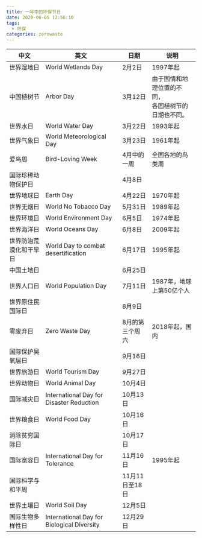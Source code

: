 ```yaml
---
title: 一年中的环保节日
date: 2020-06-05 12:56:10
tags: 
  - 环保
categories: zerowaste
---
```




| 中文                   | 英文                                       | 日期            | 说明                                                    |
| ---------------------- | ------------------------------------------ | --------------- | ------------------------------------------------------- |
| 世界湿地日             | World Wetlands Day                         | 2月2日          | 1997年起                                                |
| 中国植树节             | Arbor Day                                  | 3月12日         | 由于国情和地理位置的不同，<br/>各国植树节的日期也不同。 |
| 世界水日               | World Water Day                            | 3月22日         | 1993年起                                                |
| 世界气象日             | World Meteorological Day                   | 3月23日         | 1961年起                                                |
| 爱鸟周                 | Bird-Loving Week                           | 4月中的一周     | 全国各地的鸟类周                                        |
| 国际珍稀动物保护日     |                                            | 4月8日          |                                                         |
| 世界地球日             | Earth Day                                  | 4月22日         | 1970年起                                                |
| 世界无烟日             | World No Tobacco Day                       | 5月31日         | 1989年起                                                |
| 世界环境日             | World Environment Day                      | 6月5日          | 1974年起                                                |
| 世界海洋日             | World Oceans Day                           | 6月8日          | 2009年起                                                |
| 世界防治荒漠化和干旱日 | World Day to combat desertification        | 6月17日         | 1995年起                                                |
| 中国土地日             |                                            | 6月25日         |                                                         |
| 世界人口日             | World Population Day                       | 7月11日         | 1987年，地球上第50亿个人                                |
| 世界原住民国际日       |                                            | 8月9日          |                                                         |
| 零废弃日               | Zero Waste Day                             | 8月的第三个周六 | 2018年起，国内                                          |
| 国际保护臭氧层日       |                                            | 9月16日         |                                                         |
| 世界旅游日             | World Tourism Day                          | 9月27日         |                                                         |
| 世界动物日             | World Animal Day                           | 10月4日         |                                                         |
| 国际减灾日             | International Day for Disaster Reduction   | 10月13日        |                                                         |
| 世界粮食日             | World Food Day                             | 10月16日        |                                                         |
| 消除贫穷国际日         |                                            | 10月17日        |                                                         |
| 国际宽容日             | International Day for Tolerance            | 11月16日        | 1995年起                                                |
| 国际科学与和平周       |                                            | 11月11日至18日  |                                                         |
| 世界土壤日             | World Soil Day                             | 12月5日         |                                                         |
| 国际生物多样性日       | International Day for Biological Diversity | 12月29日        |                                                         |

